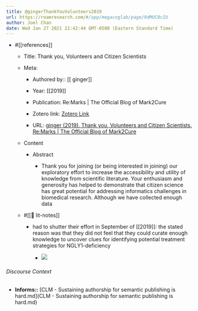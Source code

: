 ```yaml
---
title: @gingerThankYouVolunteers2019
url: https://roamresearch.com/#/app/megacoglab/page/9dMUC0cIU
author: Joel Chan
date: Wed Jan 27 2021 21:42:44 GMT-0500 (Eastern Standard Time)
---
```


- #[[references]]

    - Title: Thank you, Volunteers and Citizen Scientists

    - Meta:

        - Authored by:: [[ ginger]]

        - Year: [[2019]]

        - Publication: Re:Marks | The Official Blog of Mark2Cure

        - Zotero link: [Zotero Link](zotero://select/items/7_NQHTSGTA)

        - URL: [ginger (2019). Thank you, Volunteers and Citizen Scientists. Re:Marks | The Official Blog of Mark2Cure](http://mark2cure.org/blog/thank-you-campaign-pause/)

    - Content

        - Abstract

            - Thank you for joining (or being interested in joining) our exploratory effort to increase the accessibility and utility of knowledge from scientific literature. Your enthusiasm and generosity has helped to demonstrate that citizen science has great potential for addressing informatics challenges in biomedical research.  Although we have collected enough data

    - #[[📝 lit-notes]]

        - had to shutter their effort in September of [[2019]]: the stated reason was that they did not feel that they could curate enough knowledge to uncover clues for identifying potential treatment strategies for NGLY1-deficiency

            - ![](https://firebasestorage.googleapis.com/v0/b/firescript-577a2.appspot.com/o/imgs%2Fapp%2Fmegacoglab%2FOViYj64hn_.png?alt=media&token=c034415c-88d1-443f-a825-6521f52a2396)

###### Discourse Context

- **Informs::** [CLM - Sustaining authorship for semantic publishing is hard.md](CLM - Sustaining authorship for semantic publishing is hard.md)

